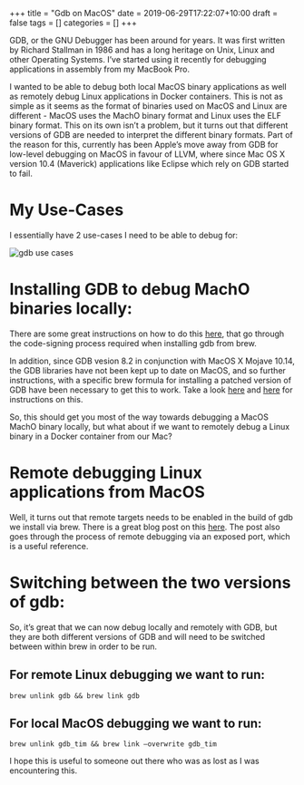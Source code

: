 +++
title = "Gdb on MacOS"
date = 2019-06-29T17:22:07+10:00
draft = false
tags = []
categories = []
+++

GDB, or the GNU Debugger has been around for years. It was first written by Richard Stallman in 1986 and has a long heritage on Unix, Linux and other Operating Systems. I’ve started using it recently for debugging applications in assembly from my MacBook Pro.

I wanted to be able to debug both local MacOS binary applications as well as remotely debug Linux applications in Docker containers. This is not as simple as it seems as the format of binaries used on MacOS and Linux are different - MacOS uses the MachO binary format and Linux uses the ELF binary format. This on its own isn’t a problem, but it turns out that different versions of GDB are needed to interpret the different binary formats. Part of the reason for this, currently has been Apple’s move away from GDB for low-level debugging on MacOS in favour of LLVM, where since Mac OS X version 10.4 (Maverick) applications like Eclipse which rely on GDB started to fail.

# My Use-Cases

I essentially have 2 use-cases I need to be able to debug for:

![gdb use cases](https://blog.seso.io/img/gdb.drawio.png)

# Installing GDB to debug MachO binaries locally:

There are some great instructions on how to do this [here](https://www.ics.uci.edu/~pattis/common/handouts/macmingweclipse/allexperimental/mac-gdb-install.html), that go through the code-signing process required when installing gdb from brew.

In addition, since GDB vesion 8.2 in conjunction with MacOS X Mojave 10.14, the GDB libraries have not been kept up to date on MacOS, and so further instructions, with a specific brew formula for installing a patched version of GDB have been necessary to get this to work. Take a look [here](https://stackoverflow.com/a/53586598/512965) and [here](https://raw.githubusercontent.com/timotheecour/homebrew-timutil/master/gdb_tim.rb) for instructions on this.

So, this should get you most of the way towards debugging a MacOS MachO binary locally, but what about if we want to remotely debug a Linux binary in a Docker container from our Mac?

# Remote debugging Linux applications from MacOS

Well, it turns out that remote targets needs to be enabled in the build of gdb we install via brew. There is a great blog post on this [here](http://tomszilagyi.github.io/2018/03/Remote-gdb-with-stl-pp). The post also goes through the process of remote debugging via an exposed port, which is a useful reference.

# Switching between the two versions of gdb:

So, it’s great that we can now debug locally and remotely with GDB, but they are both different versions of GDB and will need to be switched between within brew in order to be run.

## For remote Linux debugging we want to run:

```
brew unlink gdb && brew link gdb
```

## For local MacOS debugging we want to run:

```
brew unlink gdb_tim && brew link –overwrite gdb_tim
```

I hope this is useful to someone out there who was as lost as I was encountering this.
